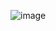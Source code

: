 ![image](https://user-images.githubusercontent.com/78223052/181043428-db645216-6b71-4cad-8bb8-a31a60b69e6f.png)
